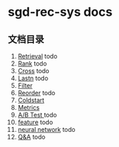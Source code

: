 # sgd-rec-sys docs          

## 文档目录
1) [Retrieval](./retrieval/index.md) todo
2) [Rank](./rank/index.md) todo
3) [Cross](./cross/index.md) todo
4) [Lastn](./lastn/index.md) todo
5) [Filter](./filter/index.md)
6) [Reorder](./reorder/index.md) todo
7) [Coldstart](./coldstart/index.md)
8) [Metrics](./metrics/index.md) 
9) [A/B Test ](./ab_test/index.md) todo
10) [feature](./feature/index.md) todo
11) [neural network](./nn/index.md) todo
12) [Q&A](./Q%26A/index.md) todo